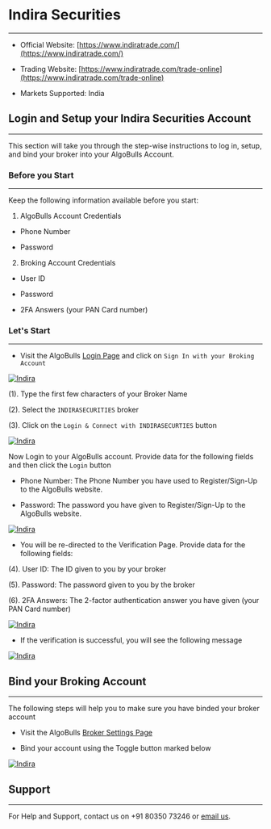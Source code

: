 # Indira Securities
---

* Official Website: [https://www.indiratrade.com/](https://www.indiratrade.com/)

* Trading Website: [https://www.indiratrade.com/trade-online](https://www.indiratrade.com/trade-online)

* Markets Supported: India

## Login and Setup your Indira Securities Account 
---
This section will take you through the step-wise instructions to log in, setup, and bind your broker into your AlgoBulls Account.

### Before you Start
---
Keep the following information available before you start:

1) AlgoBulls Account Credentials

* Phone Number

* Password

2) Broking Account Credentials

* User ID

* Password

* 2FA Answers (your PAN Card number)

### Let's Start
---
* Visit the AlgoBulls [Login Page](https://app.algobulls.com/user/login) and click on `Sign In with your Broking Account`

[ ![Indira](imgs/siwyba.png "Click to Enlarge or Ctrl+Click to open in a new Tab") ](imgs/siwyba.png)

(1). Type the first few characters of your Broker Name

(2). Select the `INDIRASECURITIES` broker

(3). Click on the `Login & Connect with INDIRASECURTIES` button

[ ![Indira](imgs/indirasecurities/indira_1.png "Click to Enlarge or Ctrl+Click to open in a new Tab") ](imgs/indirasecurities/indira_1.png)

Now Login to your AlgoBulls account. Provide data for the following fields and then click the `Login` button

* Phone Number: The Phone Number you have used to Register/Sign-Up to the AlgoBulls website.

* Password: The password you have given to Register/Sign-Up to the AlgoBulls website.

[ ![Indira](imgs/sign-in-2.png "Click to Enlarge or Ctrl+Click to open in a new Tab") ](imgs/sign-in-2.png)

* You will be re-directed to the Verification Page. Provide data for the following fields:

(4). User ID: The ID given to you by your broker

(5). Password: The password given to you by the broker

(6). 2FA Answers: The 2-factor authentication answer you have given (your PAN Card number)

[ ![Indira](imgs/indirasecurities/indira_2.png "Click to Enlarge or Ctrl+Click to open in a new Tab") ](imgs/indirasecurities/indira_2.png)

* If the verification is successful, you will see the following message

[ ![Indira](imgs/success_login.png "Click to Enlarge or Ctrl+Click to open in a new Tab") ](imgs/success_login.png)

## Bind your Broking Account
---
The following steps will help you to make sure you have binded your broker account

* Visit the AlgoBulls [Broker Settings Page](https://app.algobulls.com/account/broking)

* Bind your account using the Toggle button marked below

[ ![Indira](imgs/indirasecurities/indira_3.png "Click to Enlarge or Ctrl+Click to open in a new Tab") ](imgs/indirasecurities/indira_3.png)

## Support
---
For Help and Support, contact us on +91 80350 73246 or [email us](mailto:support@algobulls.com).
